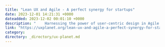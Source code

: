 ```yaml
---
title: "Lean UX and Agile - A perfect synergy for startups"
date: 2023-12-01 14:21:31 +0000
dateadded: 2023-12-02 00:01:10 +0000
description: "    Harnessing the power of user-centric design in Agile startups.  Continue reading on UX Planet »  "
link: "https://uxplanet.org/lean-ux-and-agile-a-perfect-synergy-for-startups-9ed7e1b11cd8?source=rss----819cc2aaeee0---4"
category:
directory: _directory/ux-planet.md
---
```

